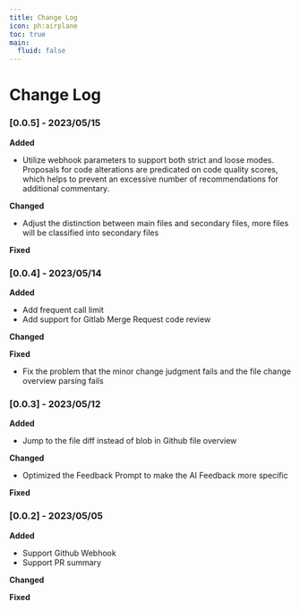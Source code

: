 ```yaml
---
title: Change Log
icon: ph:airplane
toc: true
main:
  fluid: false
---
```


# Change Log

### [0.0.5] - 2023/05/15

**Added**

- Utilize webhook parameters to support both strict and loose modes. Proposals for code alterations are predicated on code quality scores, which helps to prevent an excessive number of recommendations for additional commentary.

**Changed**

- Adjust the distinction between main files and secondary files, more files will be classified into secondary files

**Fixed**

### [0.0.4] - 2023/05/14

**Added**

- Add frequent call limit
- Add support for Gitlab Merge Request code review

**Changed**

**Fixed**

- Fix the problem that the minor change judgment fails and the file change overview parsing fails

### [0.0.3] - 2023/05/12

**Added**

- Jump to the file diff instead of blob in Github file overview

**Changed**

- Optimized the Feedback Prompt to make the AI Feedback more specific

**Fixed**

### [0.0.2] - 2023/05/05

**Added**

- Support Github Webhook
- Support PR summary

**Changed**

**Fixed**

